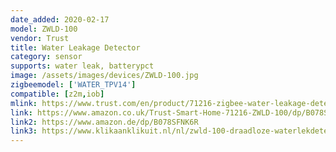 ```yaml
---
date_added: 2020-02-17
model: ZWLD-100
vendor: Trust
title: Water Leakage Detector
category: sensor
supports: water leak, batterypct
image: /assets/images/devices/ZWLD-100.jpg
zigbeemodel: ['WATER_TPV14']
compatible: [z2m,iob]
mlink: https://www.trust.com/en/product/71216-zigbee-water-leakage-detector-zwld-100
link: https://www.amazon.co.uk/Trust-Smart-Home-71216-ZWLD-100/dp/B078SFNK6R
link2: https://www.amazon.de/dp/B078SFNK6R
link3: https://www.klikaanklikuit.nl/nl/zwld-100-draadloze-waterlekdetector.html
---
```

